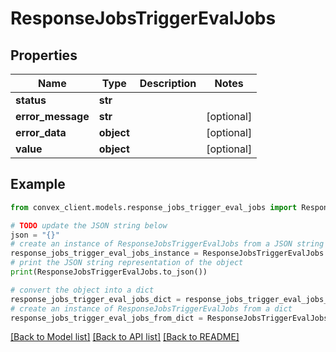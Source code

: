 # ResponseJobsTriggerEvalJobs


## Properties

Name | Type | Description | Notes
------------ | ------------- | ------------- | -------------
**status** | **str** |  | 
**error_message** | **str** |  | [optional] 
**error_data** | **object** |  | [optional] 
**value** | **object** |  | [optional] 

## Example

```python
from convex_client.models.response_jobs_trigger_eval_jobs import ResponseJobsTriggerEvalJobs

# TODO update the JSON string below
json = "{}"
# create an instance of ResponseJobsTriggerEvalJobs from a JSON string
response_jobs_trigger_eval_jobs_instance = ResponseJobsTriggerEvalJobs.from_json(json)
# print the JSON string representation of the object
print(ResponseJobsTriggerEvalJobs.to_json())

# convert the object into a dict
response_jobs_trigger_eval_jobs_dict = response_jobs_trigger_eval_jobs_instance.to_dict()
# create an instance of ResponseJobsTriggerEvalJobs from a dict
response_jobs_trigger_eval_jobs_from_dict = ResponseJobsTriggerEvalJobs.from_dict(response_jobs_trigger_eval_jobs_dict)
```
[[Back to Model list]](../README.md#documentation-for-models) [[Back to API list]](../README.md#documentation-for-api-endpoints) [[Back to README]](../README.md)


